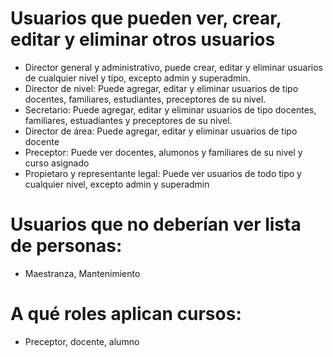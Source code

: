 # Usuarios que pueden ver, crear, editar y eliminar otros usuarios

- Director general y administrativo, puede crear, editar y eliminar usuarios de cualquier nivel y tipo, excepto admin y superadmin.
- Director de nivel: Puede agregar, editar y eliminar usuarios de tipo docentes, familiares, estudiantes, preceptores de su nivel.
- Secretario: Puede agregar, editar y eliminar usuarios de tipo docentes, familiares, estuadiantes y preceptores de su nivel.
- Director de área: Puede agregar, editar y eliminar usuarios de tipo docente
- Preceptor: Puede ver docentes, alumonos y familiares de su nivel y curso asignado 
- Propietaro y representante legal: Puede ver usuarios de todo tipo y cualquier nivel, excepto admin y superadmin

# Usuarios que no deberían ver lista de personas:
- Maestranza, Mantenimiento

# A qué roles aplican cursos:
- Preceptor, docente, alumno
